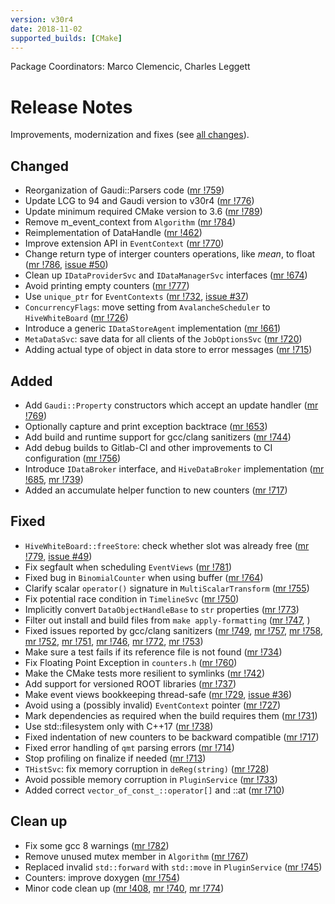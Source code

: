 ```yaml
---
version: v30r4
date: 2018-11-02
supported_builds: [CMake]
---
```

Package Coordinators: Marco Clemencic, Charles Leggett

# Release Notes
Improvements, modernization and fixes (see [all changes][]).

## Changed
- Reorganization of Gaudi::Parsers code ([mr !759][])
- Update LCG to 94 and Gaudi version to v30r4 ([mr !776][])
- Update minimum required CMake version to 3.6 ([mr !789][])
- Remove m_event_context from `Algorithm` ([mr !784][])
- Reimplementation of DataHandle ([mr !462][])
- Improve extension API in `EventContext` ([mr !770][])
- Change return type of interger counters operations, like _mean_, to float ([mr !786][], [issue #50][])
- Clean up `IDataProviderSvc` and `IDataManagerSvc` interfaces ([mr !674][])
- Avoid printing empty counters ([mr !777][])
- Use `unique_ptr` for `EventContexts` ([mr !732][], [issue #37][])
- `ConcurrencyFlags`: move setting from `AvalancheScheduler` to `HiveWhiteBoard` ([mr !726][])
- Introduce a generic `IDataStoreAgent` implementation ([mr !661][])
- `MetaDataSvc`: save data for all clients of the `JobOptionsSvc` ([mr !720][])
- Adding actual type of object in data store to error messages ([mr !715][])

## Added
- Add `Gaudi::Property` constructors which accept an update handler ([mr !769][])
- Optionally capture and print exception backtrace ([mr !653][])
- Add build and runtime support for gcc/clang sanitizers ([mr !744][])
- Add debug builds to Gitlab-CI and other improvements to CI configuration ([mr !756][])
- Introduce `IDataBroker` interface, and `HiveDataBroker` implementation ([mr !685][], [mr !739][])
- Added an accumulate helper function to new counters ([mr !717][])

## Fixed
- `HiveWhiteBoard::freeStore`: check whether slot was already free ([mr !779][], [issue #49][])
- Fix segfault when scheduling `EventViews` ([mr !781][])
- Fixed bug in `BinomialCounter` when using buffer ([mr !764][])
- Clarify scalar `operator()` signature in `MultiScalarTransform` ([mr !755][])
- Fix potential race condition in `TimelineSvc` ([mr !750][])
- Implicitly convert `DataObjectHandleBase` to `str` properties ([mr !773][])
- Filter out install and build files from `make apply-formatting` ([mr !747][], )
- Fixed issues reported by gcc/clang sanitizers ([mr !749][], [mr !757][], [mr !758][], [mr !752][], [mr !751][], [mr !746][], [mr !772][], [mr !753][])
- Make sure a test fails if its reference file is not found ([mr !734][])
- Fix Floating Point Exception in `counters.h` ([mr !760][])
- Make the CMake tests more resilient to symlinks ([mr !742][])
- Add support for versioned ROOT libraries ([mr !737][])
- Make event views bookkeeping thread-safe ([mr !729][], [issue #36][])
- Avoid using a (possibly invalid) `EventContext` pointer ([mr !727][])
- Mark dependencies as required when the build requires them ([mr !731][])
- Use std::filesystem only with C++17 ([mr !738][])
- Fixed indentation of new counters to be backward compatible ([mr !717][])
- Fixed error handling of `qmt` parsing errors ([mr !714][])
- Stop profiling on finalize if needed ([mr !713][])
- `THistSvc`: fix memory corruption in `deReg(string)` ([mr !728][])
- Avoid possible memory corruption in `PluginService` ([mr !733][])
- Added correct `vector_of_const_::operator[]` and ::at ([mr !710][])

## Clean up
- Fix some gcc 8 warnings ([mr !782][])
- Remove unused mutex member in `Algorithm` ([mr !767][])
- Replaced invalid `std::forward` with `std::move` in `PluginService` ([mr !745][])
- Counters: improve doxygen ([mr !754][])
- Minor code clean up ([mr !408][], [mr !740][], [mr !774][])


[mr !789]: https://gitlab.cern.ch/gaudi/Gaudi/merge_requests/789
[mr !786]: https://gitlab.cern.ch/gaudi/Gaudi/merge_requests/786
[mr !784]: https://gitlab.cern.ch/gaudi/Gaudi/merge_requests/784
[mr !782]: https://gitlab.cern.ch/gaudi/Gaudi/merge_requests/782
[mr !781]: https://gitlab.cern.ch/gaudi/Gaudi/merge_requests/781
[mr !779]: https://gitlab.cern.ch/gaudi/Gaudi/merge_requests/779
[mr !777]: https://gitlab.cern.ch/gaudi/Gaudi/merge_requests/777
[mr !776]: https://gitlab.cern.ch/gaudi/Gaudi/merge_requests/776
[mr !774]: https://gitlab.cern.ch/gaudi/Gaudi/merge_requests/774
[mr !773]: https://gitlab.cern.ch/gaudi/Gaudi/merge_requests/773
[mr !772]: https://gitlab.cern.ch/gaudi/Gaudi/merge_requests/772
[mr !770]: https://gitlab.cern.ch/gaudi/Gaudi/merge_requests/770
[mr !769]: https://gitlab.cern.ch/gaudi/Gaudi/merge_requests/769
[mr !767]: https://gitlab.cern.ch/gaudi/Gaudi/merge_requests/767
[mr !764]: https://gitlab.cern.ch/gaudi/Gaudi/merge_requests/764
[mr !760]: https://gitlab.cern.ch/gaudi/Gaudi/merge_requests/760
[mr !759]: https://gitlab.cern.ch/gaudi/Gaudi/merge_requests/759
[mr !758]: https://gitlab.cern.ch/gaudi/Gaudi/merge_requests/758
[mr !757]: https://gitlab.cern.ch/gaudi/Gaudi/merge_requests/757
[mr !756]: https://gitlab.cern.ch/gaudi/Gaudi/merge_requests/756
[mr !755]: https://gitlab.cern.ch/gaudi/Gaudi/merge_requests/755
[mr !754]: https://gitlab.cern.ch/gaudi/Gaudi/merge_requests/754
[mr !753]: https://gitlab.cern.ch/gaudi/Gaudi/merge_requests/753
[mr !752]: https://gitlab.cern.ch/gaudi/Gaudi/merge_requests/752
[mr !751]: https://gitlab.cern.ch/gaudi/Gaudi/merge_requests/751
[mr !750]: https://gitlab.cern.ch/gaudi/Gaudi/merge_requests/750
[mr !749]: https://gitlab.cern.ch/gaudi/Gaudi/merge_requests/749
[mr !747]: https://gitlab.cern.ch/gaudi/Gaudi/merge_requests/747
[mr !746]: https://gitlab.cern.ch/gaudi/Gaudi/merge_requests/746
[mr !745]: https://gitlab.cern.ch/gaudi/Gaudi/merge_requests/745
[mr !744]: https://gitlab.cern.ch/gaudi/Gaudi/merge_requests/744
[mr !742]: https://gitlab.cern.ch/gaudi/Gaudi/merge_requests/742
[mr !740]: https://gitlab.cern.ch/gaudi/Gaudi/merge_requests/740
[mr !739]: https://gitlab.cern.ch/gaudi/Gaudi/merge_requests/739
[mr !738]: https://gitlab.cern.ch/gaudi/Gaudi/merge_requests/738
[mr !737]: https://gitlab.cern.ch/gaudi/Gaudi/merge_requests/737
[mr !734]: https://gitlab.cern.ch/gaudi/Gaudi/merge_requests/734
[mr !733]: https://gitlab.cern.ch/gaudi/Gaudi/merge_requests/733
[mr !732]: https://gitlab.cern.ch/gaudi/Gaudi/merge_requests/732
[mr !731]: https://gitlab.cern.ch/gaudi/Gaudi/merge_requests/731
[mr !729]: https://gitlab.cern.ch/gaudi/Gaudi/merge_requests/729
[mr !728]: https://gitlab.cern.ch/gaudi/Gaudi/merge_requests/728
[mr !727]: https://gitlab.cern.ch/gaudi/Gaudi/merge_requests/727
[mr !726]: https://gitlab.cern.ch/gaudi/Gaudi/merge_requests/726
[mr !720]: https://gitlab.cern.ch/gaudi/Gaudi/merge_requests/720
[mr !717]: https://gitlab.cern.ch/gaudi/Gaudi/merge_requests/717
[mr !715]: https://gitlab.cern.ch/gaudi/Gaudi/merge_requests/715
[mr !714]: https://gitlab.cern.ch/gaudi/Gaudi/merge_requests/714
[mr !713]: https://gitlab.cern.ch/gaudi/Gaudi/merge_requests/713
[mr !710]: https://gitlab.cern.ch/gaudi/Gaudi/merge_requests/710
[mr !685]: https://gitlab.cern.ch/gaudi/Gaudi/merge_requests/685
[mr !674]: https://gitlab.cern.ch/gaudi/Gaudi/merge_requests/674
[mr !661]: https://gitlab.cern.ch/gaudi/Gaudi/merge_requests/661
[mr !653]: https://gitlab.cern.ch/gaudi/Gaudi/merge_requests/653
[mr !462]: https://gitlab.cern.ch/gaudi/Gaudi/merge_requests/462
[mr !408]: https://gitlab.cern.ch/gaudi/Gaudi/merge_requests/408

[issue #50]: https://gitlab.cern.ch/gaudi/Gaudi/issues/50
[issue #49]: https://gitlab.cern.ch/gaudi/Gaudi/issues/49
[issue #37]: https://gitlab.cern.ch/gaudi/Gaudi/issues/37
[issue #36]: https://gitlab.cern.ch/gaudi/Gaudi/issues/36

[all changes]: https://gitlab.cern.ch/gaudi/Gaudi/compare/v30r3...v30r4
